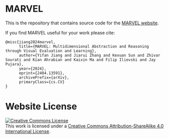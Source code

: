 # MARVEL

This is the repository that contains source code for the [MARVEL website](https://nerfies.github.io).

If you find MARVEL useful for your work please cite:
```
@misc{jiang2024marvel,
      title={MARVEL: Multidimensional Abstraction and Reasoning through Visual Evaluation and Learning}, 
      author={Yifan Jiang and Jiarui Zhang and Kexuan Sun and Zhivar Sourati and Kian Ahrabian and Kaixin Ma and Filip Ilievski and Jay Pujara},
      year={2024},
      eprint={2404.13591},
      archivePrefix={arXiv},
      primaryClass={cs.CV}
}
```

# Website License
<a rel="license" href="http://creativecommons.org/licenses/by-sa/4.0/"><img alt="Creative Commons License" style="border-width:0" src="https://i.creativecommons.org/l/by-sa/4.0/88x31.png" /></a><br />This work is licensed under a <a rel="license" href="http://creativecommons.org/licenses/by-sa/4.0/">Creative Commons Attribution-ShareAlike 4.0 International License</a>.
